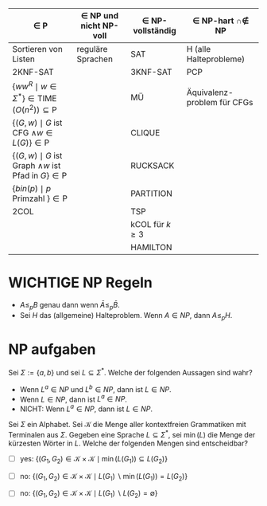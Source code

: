 
| $\in$ P                                                                                                               | $\in$ NP und nicht NP-voll | $\in$ NP-vollständig | $\in$ NP-hart $\cap \notin$ NP |
| --------------------------------------------------------------------------------------------------------------------- | -------------------------- | -------------------- | ------------------------------ |
| Sortieren von Listen                                                                                                  | reguläre Sprachen          | SAT                  | H (alle Halteprobleme)         |
| 2KNF-SAT                                                                                                              |                            | 3KNF-SAT             | PCP                            |
| $\left\{w w^R \mid w \in \Sigma^*\right\} \in \operatorname{TIME}\left(O\left(n^2\right)\right) \subseteq \mathrm{P}$ |                            | MÜ                   | Äquivalenz-problem für CFGs    |
| $\{(G, w) \mid G$ ist CFG $\wedge w \in L(G)\} \in \mathrm{P}$                                                        |                            | CLIQUE               |                                |
| $\{(G, w) \mid G$ ist Graph $\wedge w$ ist Pfad in $G\} \in \mathrm{P}$                                               |                            | RUCKSACK             |                                |
| $\{b i n(p) \mid p$ Primzahl $\} \in \mathrm{P}$                                                                      |                            | PARTITION            |                                |
| 2COL                                                                                                                  |                            | TSP                  |                                |
|                                                                                                                       |                            | kCOL für $k \geq 3$  |                                |
|                                                                                                                       |                            | HAMILTON             |                                |

# WICHTIGE NP Regeln
- $A \leq_p B$ genau dann wenn $\bar{A} \leq_p \bar{B}$.
- Sei $H$ das (allgemeine) Halteproblem. Wenn $A \in N P$, dann $A \leq_p H$.

# NP aufgaben
Sei $\Sigma:=\{a, b\}$ und sei $L \subseteq \Sigma^*$. Welche der folgenden Aussagen sind wahr?
- Wenn $L^a \in N P$ und $L^b \in N P$, dann ist $L \in N P$.
- Wenn $L \in N P$, dann ist $L^a \in N P$.
- NICHT: Wenn $L^a \in N P$, dann ist $L \in N P$.

Sei $\Sigma$ ein Alphabet. Sei $\mathcal{K}$ die Menge aller kontextfreien Grammatiken mit Terminalen aus $\Sigma$. Gegeben eine Sprache $L \subseteq \Sigma^*$, sei $\min (L)$ die Menge der kürzesten Wörter in $L$. Welche der folgenden Mengen sind entscheidbar?
- [ ] yes: $\left\{\left(G_1, G_2\right) \in \mathcal{K} \times \mathcal{K} \mid \min \left(L\left(G_1\right)\right) \subseteq L\left(G_2\right)\right\}$
- [ ] no: $\left\{\left(G_1, G_2\right) \in \mathcal{K} \times \mathcal{K} \mid L\left(G_1\right) \backslash \min \left(L\left(G_1\right)\right)=L\left(G_2\right)\right\}$
- [ ] no: $\left\{\left(G_1, G_2\right) \in \mathcal{K} \times \mathcal{K} \mid L\left(G_1\right) \backslash L\left(G_2\right)=\emptyset\right\}$

